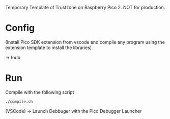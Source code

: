 Temporary Template of Trustzone on Raspberry Pico 2. NOT for production.

# Config 

(Install Pico SDK extension from vscode and compile any program using  the extension template to install the libraries) 

-> todo

# Run 


Compile with the following script

```
./compile.sh
```

(VSCode) -> Launch Debbuger with the Pico Debugger Launcher 
